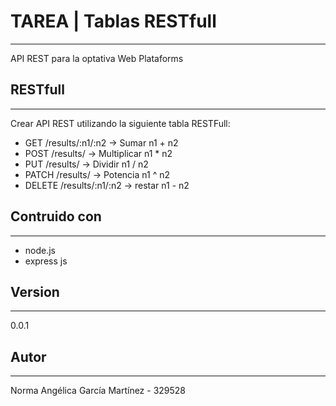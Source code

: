# TAREA | Tablas RESTfull
***
API REST para la optativa Web Plataforms

## RESTfull
***
Crear API REST utilizando la siguiente tabla RESTFull:

* GET /results/:n1/:n2 -> Sumar n1 + n2
* POST /results/ -> Multiplicar n1 * n2
* PUT /results/ -> Dividir n1 / n2
* PATCH /results/ -> Potencia n1 ^ n2
* DELETE /results/:n1/:n2 -> restar n1 - n2

## Contruido con
***
* node.js
* express js

## Version
***
0.0.1

## Autor
***
Norma Angélica García Martínez - 329528
